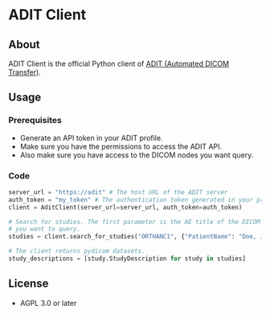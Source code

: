 # ADIT Client

## About

ADIT Client is the official Python client of [ADIT (Automated DICOM Transfer)](https://github.com/openradx/adit).

## Usage

### Prerequisites

- Generate an API token in your ADIT profile.
- Make sure you have the permissions to access the ADIT API.
- Also make sure you have access to the DICOM nodes you want query.

### Code

```python
server_url = "https://adit" # The host URL of the ADIT server
auth_token = "my_token" # The authentication token generated in your profile
client = AditClient(server_url=server_url, auth_token=auth_token)

# Search for studies. The first parameter is the AE title of the DICOM server
# you want to query.
studies = client.search_for_studies("ORTHANC1", {"PatientName": "Doe, John"})

# The client returns pydicom datasets.
study_descriptions = [study.StudyDescription for study in studies]
```

## License

- AGPL 3.0 or later
